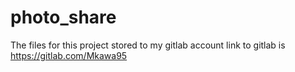 # photo_share
The files for this project stored to my gitlab account link to gitlab is https://gitlab.com/Mkawa95

